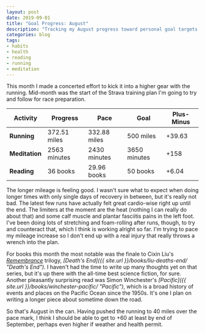 ```yaml
---
layout: post
date: 2019-09-01
title: "Goal Progress: August"
description: "Tracking my August progress toward personal goal targets for the year."
categories: blog
tags:
- habits
- health
- reading
- running
- meditation
---
```


This month I made a concerted effort to kick it into a higher gear with the running. Mid-month was the start of the Strava training plan I'm going to try and follow for race preparation.

| Activity       | Progress     | Pace         | Goal         | Plus-Minus                        |
|----------------|--------------|--------------|--------------|-----------------------------------|
| **Running**    | 372.51 miles | 332.88 miles | 500 miles    | <span class="green">+39.63</span> |
| **Meditation** | 2563 minutes | 2430 minutes | 3650 minutes | <span class="green">+158</span>   |
| **Reading**    | 36 books     | 29.96 books  | 50 books     | <span class="green">+6.04</span>  |

The longer mileage is feeling good. I wasn't sure what to expect when doing longer times with only single days of recovery in between, but it's really not bad. The latest few runs have actually felt great cardio-wise right up until the end. The limiters at the moment are the heat (nothing I can really do about that) and some calf muscle and plantar fasciitis pains in the left foot. I've been doing lots of stretching and foam-rolling after runs, though, to try and counteract that, which I think is working alright so far. I'm trying to pace my mileage increase so I don't end up with a real injury that really throws a wrench into the plan.

For books this month the most notable was the finale to Cixin Liu's _[Remembrance](https://en.wikipedia.org/wiki/Remembrance_of_Earth's_Past)_ trilogy, _[Death's End]({{ site.url }}/books/liu-deaths-end/ "Death's End")_. I haven't had the time to write up many thoughts yet on that series, but it's up there with the all-time best science fiction, for sure. Another pleasantly surprising read was Simon Winchester's _[Pacific]({{ site.url }}/books/winchester-pacific/ "Pacific")_, which is a broad history of events and places on the Pacific Ocean since the 1950s. It's one I plan on writing a longer piece about sometime down the road.

So that's August in the can. Having pushed the running to 40 miles over the pace mark, I think I should be able to get to +60 at least by end of September, perhaps even higher if weather and health permit.
